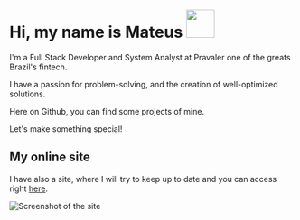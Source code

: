 # Hi, my name is Mateus <img src="https://media1.giphy.com/media/Q7SKqn3G97xpmfSOvG/giphy.gif" width="50px">

I'm a Full Stack Developer and System Analyst at Pravaler one of the greats Brazil's fintech.

I have a passion for problem-solving, and the creation of well-optimized solutions.

Here on Github, you can find some projects of mine.

Let's make something special!

## My online site

I have also a site, where I will try to keep up to date and you can access right [here](https://mateus.art.br/).

![Screenshot of the site](https://raw.githubusercontent.com/iammateus/iammateus/readme/assets/img/screenshot.png)
